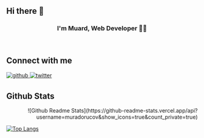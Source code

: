 ## Hi there 👋

### <div align="center">I'm Muard, Web Developer 👨‍💻</div>  
<br/>   

                                                                                                                                         
## Connect with me  
  <a href="https://github.com/muradorucov" target="_blank">
  <img src=https://img.shields.io/badge/github-%2324292e.svg?&style=for-the-badge&logo=github&logoColor=white alt=github style="margin-bottom: 5px;" />
  </a>
  <a href="https://www.linkedin.com/in/muradorucov/" target="_blank">
  <img src=https://img.shields.io/badge/linkedin-%230077B5.svg?&style=for-the-badge&logo=linkedin&logoColor=white alt=twitter style="margin-bottom: 5px;" />
  </a>
  
<br/>  


## Github Stats  
 <div align="right">   
  ![Github Readme Stats](https://github-readme-stats.vercel.app/api?username=muradorucov&show_icons=true&count_private=true)  
</div> 

 [![Top Langs](https://github-readme-stats.vercel.app/api/top-langs/?username=muradorucov&layout=compact)](https://github.com/muradorucov/github-readme-stats)

<br/>  
